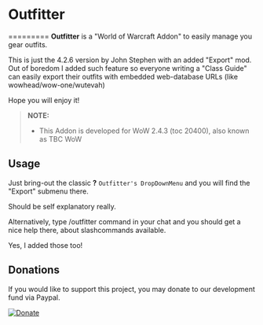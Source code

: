 # Outfitter
=========
**Outfitter** is a "World of Warcraft Addon" to easily manage you gear outfits.

This is just the 4.2.6 version by John Stephen with an added "Export" mod.
Out of boredom I added such feature so everyone writing a "Class Guide" can easily export their outfits with embedded web-database URLs (like wowhead/wow-one/wutevah)

Hope you will enjoy it!

> **NOTE:**
>
> - This Addon is developed for WoW 2.4.3 (toc 20400), also known as TBC WoW 
>

Usage
-----
Just bring-out the classic **?**</i> `Outfitter's DropDownMenu` and you will find the "Export" submenu there.

Should be self explanatory really.

Alternatively, type /outfitter command in your chat and you should get a nice help there, about slashcommands available.

Yes, I added those too!


Donations
---------
If you would like to support this project, you may donate to our development fund via Paypal.

[![Donate](https://www.paypalobjects.com/en_US/i/btn/btn_donate_LG.gif)](https://www.paypal.com/cgi-bin/webscr?cmd=_s-xclick&hosted_button_id=LSR84M2ZJEPJS)
